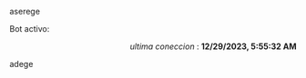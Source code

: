 aserege

<p>Bot activo: </p>
<p align="right"><i>ultima coneccion</i> : <b>12/29/2023, 5:55:32 AM</b></p>

 adege
